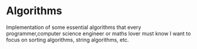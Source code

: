 # Algorithms
Implementation of some essential algorithms that every programmer,computer science engineer or maths lover must know
I want to focus on sorting algorithms, string algorithms, etc.
